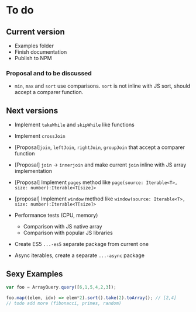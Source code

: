 # To do

## Current version

* Examples folder
* Finish documentation
* Publish to NPM

### Proposal and to be discussed

* `min`, `max` and `sort` use comparisons. `sort` is not inline with JS sort, should accept a comparer function.

## Next versions

* Implement `takeWhile` and `skipWhile` like functions
* Implement `crossJoin`
* [Proposal]`join`, `leftJoin`, `rightJoin`, `groupJoin` that accept a comparer function
* [Proposal] `join` -> `innerjoin` and make current `join` inline with JS array implementation
* [Proposal] Implement `pages` method like `page(source: Iterable<T>, size: number):Iterable<T[size]>`
* [proposal] Implement `window` method like `window(source: Iterable<T>, size: number):Iterable<T[size]>`

* Performance tests (CPU, memory)
  * Comparison with JS native array
  * Comparison with popular JS libraries
* Create ES5 `...-es5` separate package from current one
* Async iterables, create a separate `...-async` package

## Sexy Examples

```js
var foo = ArrayQuery.query([6,1,5,4,2,3]);

foo.map((elem, idx) => elem*2).sort().take(2).toArray(); // [2,4]
// todo add more (fibonacci, primes, random)

```